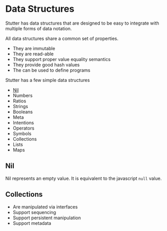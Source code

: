 # Data Structures

Stutter has data structures that are designed to be easy to integrate with multiple forms of data notation.

All data structures share a common set of properties.
- They are immutable
- They are read-able
- They support proper value equality semantics
- They provide good hash values
- The can be used to define programs

Stutter has a few simple data structures
- [Nil](#nil)
- Numbers
- Ratios
- Strings
- Booleans
- Meta
- Intentions
- Operators
- Symbols
- Collections
- Lists
- Maps


## Nil

Nil represents an empty value. It is equivalent to the javascript `null` value.


## Collections

- Are manipulated via interfaces
- Support sequencing
- Support persistent manipulation
- Support metadata
